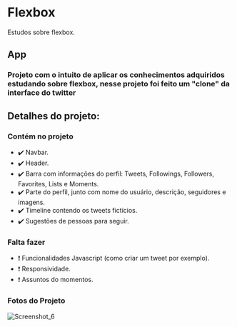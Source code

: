 # Flexbox
Estudos sobre flexbox.

## App
### Projeto com o intuito de aplicar os conhecimentos adquiridos estudando sobre flexbox, nesse projeto foi feito um "clone" da interface do twitter

## Detalhes do projeto:

### Contém no projeto
- ✔️ Navbar.
- ✔️ Header.
- ✔️ Barra com informações do perfil: Tweets, Followings, Followers, Favorites, Lists e Moments. 
- ✔️ Parte do perfil, junto com nome do usuário, descrição, seguidores e imagens.
- ✔️ Timeline contendo os tweets fictícios.
- ✔️ Sugestões de pessoas para seguir.

### Falta fazer
-  ❗ Funcionalidades Javascript (como criar um tweet por exemplo).
-  ❗ Responsividade.
-  ❗ Assuntos do momentos.

### Fotos do Projeto
![Screenshot_6](https://user-images.githubusercontent.com/66082393/174418795-70d535d5-87c9-404a-8288-eeaf4524a9eb.png)
